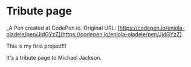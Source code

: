 # Tribute page
 _A Pen created at CodePen.io. Original URL: [https://codepen.io/eniola-oladele/pen/JjdGYzZ](https://codepen.io/eniola-oladele/pen/JjdGYzZ).

 This is my first project!!!

It's a tribute page to Michael Jackson.